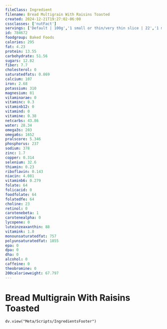 ```yaml
---
fileClass: Ingredient
filename: Bread Multigrain With Raisins Toasted
created: 2024-12-21T19:27:02-06:00
cssclasses: ['nutFact']
servings: ['Default | 100g','1 small or thin/very thin slice | 22','1 medium or regular slice | 33','1 large or thick slice | 39','1 slice, crust not eaten | 15','1 slice, snack-size | 9']
id: 784672
foodgroup: Baked Foods
calories: 295
fat: 4.23
protein: 13.55
carbohydrate: 51.56
sugars: 12.82
fiber: 7.7
cholesterol: 0
saturatedfats: 0.869
calcium: 107
iron: 2.68
potassium: 310
magnesium: 81
vitaminarae: 0
vitaminc: 0.3
vitaminb12: 0
vitamind: 0
vitamine: 0.38
netcarbs: 43.86
water: 28.34
omega3s: 203
omega6s: 1652
pralscore: 5.346
phosphorus: 237
sodium: 378
zinc: 1.7
copper: 0.314
selenium: 32.6
thiamin: 0.23
riboflavin: 0.143
niacin: 4.081
vitaminb6: 0.279
folate: 64
folicacid: 0
foodfolate: 64
folatedfe: 64
choline: 23
retinol: 0
carotenebeta: 1
carotenealpha: 0
lycopene: 0
luteinzeaxanthin: 88
vitamink: 1.8
monounsaturatedfat: 757
polyunsaturatedfat: 1855
epa: 0
dpa: 0
dha: 0
alcohol: 0
caffeine: 0
theobromine: 0
200calorieweight: 67.797
---
```


# Bread Multigrain With Raisins Toasted

```dataviewjs
dv.view("Meta/Scripts/IngredientsFooter")
```